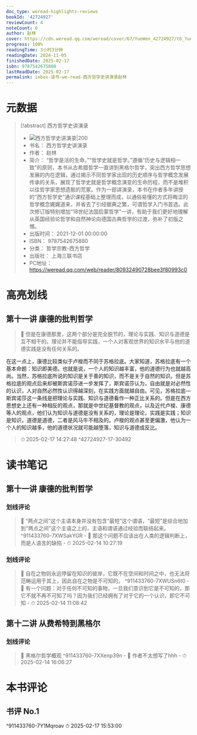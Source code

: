 ```yaml
---
doc_type: weread-highlights-reviews
bookId: '42724927'
reviewCount: 4
noteCount: 0
author: 赵林
cover: https://cdn.weread.qq.com/weread/cover/67/YueWen_42724927/t6_YueWen_42724927.jpg
progress: 100%
readingTime: 3小时3分钟
readingDate: 2024-11-05
finishedDate: 2025-02-17
isbn: 9787542675880
lastReadDate: 2025-02-17
permalink: inbox-读书-we-read-西方哲学史讲演录赵林
---
```


# 元数据
> [!abstract] 西方哲学史讲演录
> - ![ 西方哲学史讲演录|200](https://cdn.weread.qq.com/weread/cover/67/YueWen_42724927/t6_YueWen_42724927.jpg)
> - 书名： 西方哲学史讲演录
> - 作者： 赵林
> - 简介： “哲学是活的生命。”“哲学史就是哲学。”遵循“历史与逻辑相一致”的原则，本书从古希腊哲学一直讲到黑格尔哲学，突出西方哲学思想发展的内在逻辑，通过揭示不同哲学家出现的历史顺序与哲学概念发展传承的关系，展现了哲学史就是哲学概念演变的生命历程，而不是堆积以往哲学家思想遗骸的荒冢。作为一部讲演录，本书在作者多年讲授的“西方哲学史”通识课程基础上整理而成，以通俗易懂的方式将晦涩的哲学概念娓娓道来，并省去了引经据典之繁，可谓哲学入门书首选。此次修订版特别增加“18世纪法国启蒙哲学”一讲，有助于我们更好地理解从英国经验论哲学和自然神论向德国古典哲学的过渡，弥补了初版之憾。
> - 出版时间： 2021-12-01 00:00:00
> - ISBN： 9787542675880
> - 分类： 哲学宗教-西方哲学
> - 出版社： 上海三联书店
> - PC地址：https://weread.qq.com/web/reader/80932490728bee3f80993c0

# 高亮划线

## 第十一讲 康德的批判哲学

> 📌 但是在康德那里，这两个部分是完全脱节的，理论与实践、知识与道德是互不相干的。理论并不能指导实践，一个人对客观世界的知识水平与他的道德实践是没有任何关系的。
   
   在这一点上，康德比较类似于卢梭而不同于苏格拉底。大家知道，苏格拉底有一个基本命题：知识即美德。也就是说，一个人的知识越丰富，他的道德行为也就越高尚。当然，苏格拉底所说的知识是关于善的知识，而不是关于自然的知识。但是苏格拉底的观点后来却被斯宾诺莎进一步发挥了，斯宾诺莎认为，自由就是对必然性的认识，人对自然必然性认识得越深刻，在实践方面就越自由。可见，苏格拉底—斯宾诺莎这一条线是把理论与实践、知识与道德看作一种正比关系的。但是在西方思想史上还有一种相反的观点，那就是中世纪基督教的观点，以及近代卢梭、康德等人的观点，他们认为知识与道德是没有关系的，理论是理论，实践是实践；知识是知识，道德是道德，二者是风马牛不相及的。卢梭的观点甚至更偏激，他认为一个人的知识越多，他的道德状况就可能越堕落，知识与道德成反比。 
> ⏱ 2025-02-17 14:27:48 ^42724927-17-30492

# 读书笔记

## 第十一讲 康德的批判哲学

### 划线评论
> 📌 “两点之间”这个主语本身并没有包含“最短”这个谓语，“最短”是综合地加到“两点之间”这个主语之上的，主语和谓语通过经验而联结起来。  ^911433760-7XWSakYGR
    - 💭 那这个问题不应该出在人类的逻辑判断上，而是人语言的缺陷
    - ⏱ 2025-02-14 10:27:19

### 划线评论
> 📌 自在之物则永远停留在知识的彼岸，它既不在空间和时间之中，也无法将范畴运用于其上，因此自在之物是不可知的。  ^911433760-7XWUSn6t0
    - 💭 有一个问题：对于任何不可知的事物，一旦我们意识到它是不可知的，那它不就不再不可知了吗？因为我们已经拥有了对于它的一个认识，即它不可知
    - ⏱ 2025-02-14 11:08:42
   
## 第十二讲 从费希特到黑格尔

### 划线评论
> 📌 黑格尔哲学概观  ^911433760-7XXenp39n
    - 💭 作者不太想写了hhh
    - ⏱ 2025-02-14 16:06:27
   
# 本书评论

## 书评 No.1 
 ^911433760-7Y1Mqroav
⏱ 2025-02-17 15:53:00